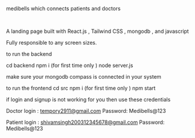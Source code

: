 medibells which connects patients and doctors 

<br/>

A landing page built with React.js , Tailwind CSS , mongodb , and javascript 

Fully responsible to any screen sizes.

to run the backend 

cd backend 
npm i (for first time only )
node server.js

make sure your mongodb compass is connected in your system

to run the frontend 
cd src 
npm i (for first time only )
npm start 


if login and signup is not working for you 
then use these credentials 

Doctor login :
tempory2911@gmail.com
Password:
Medibells@123

Patient login : shivamsingh200312345678@gmail.com 
Password:
Medibells@123



